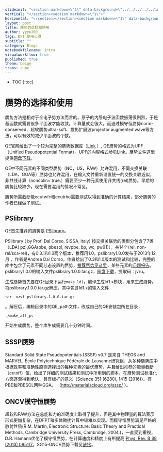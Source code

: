 ```yaml
---
slideinit: "<section markdown=\"1\" data-background=\"../../../../../img/slidebackground.png\"><section markdown=\"1\">"
vertical: "</section><section markdown=\"1\">"
horizontal: "</section></section><section markdown=\"1\" data-background=\"../../../../../img/slidebackground.png\"><section markdown=\"1\">"
layout: post
title: 赝势的选择和使用
author: yyyu200
tags: DFT 使用心得
subtitle: ""
category: Blogs
notebookfilename: intro
visualworkflow: true
published: true
theme: beige
trans: cube
---
```



* TOC
{:toc}

#  赝势的选择和使用

赝势方法是相对于全电子势方法而言的。原子的内层电子波函数振荡很剧烈，于是基函数就需要很多平面波才能收敛，计算量就会很大，而通过模守恒赝势norm-conserved、超软赝势ultra-soft、投影扩展波projector augmented wave等方法，可以有效的减少平面波的个数。

QE官网给出了一个较为完整的赝势数据库（[Link](http://www.quantum-espresso.org/pseudopotentials/) ）, QE赝势的格式为UPF（Unified Pseudopotential Format）。UPF的内容格式参见[Link](http://www.quantum-espresso.org/pseudopotentials/unified-pseudopotential-format/)。赝势文件这里提供[网盘下载](https://pan.baidu.com/s/1c1ZOQli)。

QE中不同元素的不同类型赝势（NC，US，PAW）允许混用，不同交换关联（LDA、GGA等）赝势也允许混用，在输入文件重新设置统一的交换关联近似，非共线计算（noncolin=.true.）需要至少一种元素使用非共线(rel)赝势。早期的赝势比较缺少，现在需要混用的情况不常见。

赝势所需截断能ecutwfc和ecutrho需要测试以得到准确的计算结果，部分赝势的作者已经做了测试。

## PSlibrary

QE首先推荐的赝势是 [PSlibrary](http://theossrv1.epfl.ch/Main/Pseudopotentials)。

PSlibrary ( by Prof. Dal Corso, SISSA, Italy) 按交换关联势的类型分包含了7类（LDA( pz),GGA(pbe, pbesol, revpbe, bp, wc, pw91)），共14个(rel, non-rel/sca-rel)，有0.3.1和1.0两个版本，推荐用1.0。pslibrary1.0.0发布于2013年12月 ，作者是Andrea Dal Corso，作者给出了0.3和1.0版本的测试和比较，完整的库中包含了元素不同芯态设置的赝势，[推荐赝势见这里](http://people.sissa.it/~dalcorso/PP_list.html)，某些元素的[问题报告](http://people.sissa.it/~dalcorso/pslibrary_help.html)。
pslibrary1.0.0的输入文件pslibrary.1.0.0.tar.gz，[网盘下载](https://pan.baidu.com/s/1f4Rdd7EY1q28OZCMlMsMwg)，提取码：jvru。 

生成赝势首先要在QE目录下运行```make ld1```，编译生成ld1.x模块，用来生成赝势。将pslibrary.1.0.0.tar.gz解压，其中包含ld1.x的输入文件

```tar -xzvf pslibrary.1.0.0.tar.gz```

。解压后，编辑目录中的QE_path文件，改成自己的QE安装包所在目录，

```
./make_all_ps
```

开始生成赝势，整个库生成需要几十分钟时间。

## SSSP赝势

Standard Solid State Pseudopotentials (SSSP) v0.7 是来自 THEOS and MARVEL, École Polytechnique Fédérale de Lausanne研究组，从多种赝势库中根据效率和准确性原则选择出的每种元素的最优赝势，并且给出推荐的能量截断（cutoff）值，给出了详细的测试结果和测试中所用到的脚本，在赝势测试标准化方面逐渐得到承认、具有标杆的意义（Science 351 (6280), 1415 (2016)）。有PBE和PBESOL两种GGA。 （http://materialscloud.org/sssp/ ）。

## ONCV模守恒赝势

超软和PAW方法在总能和力的准确度上取得了提升，但是其中物理量的算法表示形式更加复杂，在DFPT和多体微扰计算中较难以实现。而模守恒赝势满足严格的散射性质(R.M. Martin, Electronic Structure: Basic Theory and Practical Methods, Cambridge University Press, Cambridge, 2004.)，一直受到重视，D.R. Hamann优化了模守恒赝势，在计算速度和精度上有所提高 [Phys. Rev. B 88 (2013) 085117](http://dx.doi.org/10.1103/PhysRevB.88.085117)。SG15-ONCV赝势下载见[链接](http://quantum-simulation.org/potentials/sg15_oncv/)。

